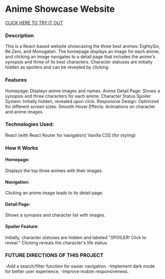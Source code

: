 <h1>Anime Showcase Website</h1>

[CLICK HERE TO TRY IT OUT](https://webpage-first-tau.vercel.app/)

<h3>Description</h3>

This is a React-based website showcasing the three best animes: EightySix, Re:Zero, and Monogatari. The homepage displays an image for each anime, and clicking an image navigates to a detail page that includes the anime's synopsis and three of its best characters. Character statuses are initially hidden as spoilers and can be revealed by clicking.

<h3>Features</h3>

Homepage: Displays anime images and names.
Anime Detail Page: Shows a synopsis and three characters for each anime.
Character Status Spoiler System: Initially hidden, revealed upon click.
Responsive Design: Optimized for different screen sizes.
Smooth Hover Effects: Animations on character and anime images.

<h3>Technologies Used:</h3>

React (with React Router for navigation)
Vanilla CSS (for styling)

<h3>How It Works</h3>

<h4>Homepage:</h4> Displays the top three animes with their images.
<h4>Navigation:</h4> Clicking an anime image leads to its detail page.
<h4>Detail Page:</h4> Shows a synopsis and character list with images.
<h4>Spoiler Feature:</h4> Initially, character statuses are hidden and labeled "SPOILER! Click to reveal." Clicking reveals the character's life status.

<h3>FUTURE DIRECTIONS OF THIS PROJECT</h3>
-Add a search/filter function for easier navigation.
-Implement dark mode for better user experience.
-Improve mobile responsiveness.
